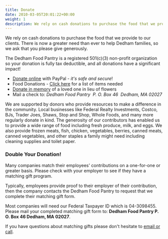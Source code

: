 ```yaml
---
title: Donate
date: 2010-03-05T20:01:22+00:00
weight: 1
description: We rely on cash donations to purchase the food that we provide to our clients. There is now a greater need than ever to help Dedham families, so we ask that you please give generously.
---
```

We rely on cash donations to purchase the food that we provide to our clients. There is now a greater need than ever to help Dedham families, so we ask that you please give generously.

The Dedham Food Pantry is a registered 501(c)(3) non-profit organization so your donation is fully tax deductible, and all donations have a significant impact!

  * [Donate online][3] with PayPal - _it's safe and secure_!
  * Food Donations - [Click here][1] for a list of items needed
  * [Donate in memory][4] of a loved one in lieu of flowers
  * Mail a check to: _Dedham Food Pantry  P. O. Box 46  Dedham, MA 02027_

We are supported by donors who provide resources to make a difference in the community. Local businesses like Federal Realty Investments, Costco, BJs, Trader Joes, Shaws, Stop and Shop, Whole Foods, and many more regularly donate in kind. The generosity of our contributors has enabled us to provide a wide range of food including fresh produce, milk, and eggs. We also provide frozen meats, fish, chicken, vegetables, berries, canned meats, canned vegetables, and other staples a family might need including cleaning supplies and toilet paper.

### Double Your Donation!

Many companies match their employees' contributions on a one-for-one or greater basis. Please check with your employer to see if they have a matching gift program.

Typically, employees provide proof to their employer of their contribution, then the company contacts the Dedham Food Pantry to request that we complete their matching gift form.

Most companies will need our Federal Taxpayer ID which is <span style="color: #222222;">04-3098455</span>. Please mail your completed matching gift form to: **Dedham Food Pantry P. O. Box 46 Dedham, MA 02027**.

If you have questions about matching gifts please don't hesitate to [email or call][2].

 [1]: /donate/wishlist/
 [2]: /contact/
 [3]: https://www.paypal.com/fundraiser/charity/106215
 [4]: https://www.paypal.com/donate?hosted_button_id=TL59NZ3JZY5X6
